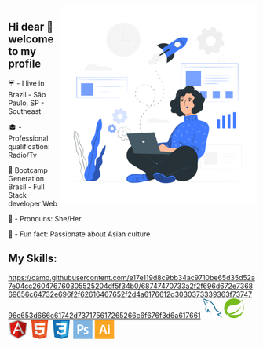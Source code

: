 <img align="right" width="400px" src="https://github.com/liviaguimaraes92/liviaguimaraes92/blob/main/Startup%20life-pana.png">

## Hi dear :space_invader: welcome to my profile                                                      

:umbrella: - I live in Brazil - São Paulo, SP - Southeast<p>
🎓 - Professional qualification: Radio/Tv<p> 
🚀 Bootcamp Generation Brasil - Full Stack developer Web<p>
🥀 - Pronouns: She/Her<p>
:sushi: - Fun fact: Passionate about Asian culture<p>


## My Skills:
https://camo.githubusercontent.com/e17e119d8c9bb34ac9710be65d35d52a7e04cc260476760305525204df5f34b0/68747470733a2f2f696d672e736869656c64732e696f2f62616467652f2d4a6176612d3030373339363f7374796c653d666c61742d737175617265266c6f676f3d6a617661 <img src="https://raw.githubusercontent.com/devicons/devicon/master/icons/mysql/mysql-original.svg" width="40px;"> <img src="https://raw.githubusercontent.com/devicons/devicon/master/icons/spring/spring-original.svg" width="40px;"> <img src="https://raw.githubusercontent.com/devicons/devicon/master/icons/angularjs/angularjs-original.svg" width="40px;"> <img src="https://raw.githubusercontent.com/devicons/devicon/master/icons/html5/html5-original.svg" width="40px;"> <img src="https://raw.githubusercontent.com/devicons/devicon/master/icons/css3/css3-original.svg" width="40px;"> <img src="https://raw.githubusercontent.com/devicons/devicon/master/icons/photoshop/photoshop-plain.svg" width="40px;"> <img src="https://raw.githubusercontent.com/devicons/devicon/master/icons/illustrator/illustrator-plain.svg" width="40px;"> 

